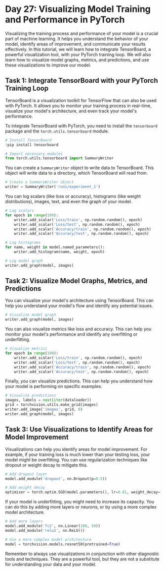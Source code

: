 # Day 27: Visualizing Model Training and Performance in PyTorch

Visualizing the training process and performance of your model is a crucial part of machine learning. It helps you understand the behavior of your model, identify areas of improvement, and communicate your results effectively. In this tutorial, we will learn how to integrate TensorBoard, a powerful visualization tool, with your PyTorch training loop. We will also learn how to visualize model graphs, metrics, and predictions, and use these visualizations to improve our model.

## Task 1: Integrate TensorBoard with your PyTorch Training Loop

TensorBoard is a visualization toolkit for TensorFlow that can also be used with PyTorch. It allows you to monitor your training process in real-time, visualize your model's architecture, and even track your model's performance.

To integrate TensorBoard with PyTorch, you need to install the `tensorboard` package and the `torch.utils.tensorboard` module.

```python
# Install TensorBoard
!pip install tensorboard

# Import necessary modules
from torch.utils.tensorboard import SummaryWriter
```

You can create a `SummaryWriter` object to write data to TensorBoard. This object will write data to a directory, which TensorBoard will read from.

```python
# Create a SummaryWriter object
writer = SummaryWriter('runs/experiment_1')
```

You can log scalars (like loss or accuracy), histograms (like weight distributions), images, text, and even the graph of your model.

```python
# Log scalars
for epoch in range(100):
    writer.add_scalar('Loss/train', np.random.random(), epoch)
    writer.add_scalar('Loss/test', np.random.random(), epoch)
    writer.add_scalar('Accuracy/train', np.random.random(), epoch)
    writer.add_scalar('Accuracy/test', np.random.random(), epoch)

# Log histograms
for name, weight in model.named_parameters():
    writer.add_histogram(name, weight, epoch)

# Log model graph
writer.add_graph(model, images)
```

## Task 2: Visualize Model Graphs, Metrics, and Predictions

You can visualize your model's architecture using TensorBoard. This can help you understand your model's flow and identify any potential issues.

```python
# Visualize model graph
writer.add_graph(model, images)
```

You can also visualize metrics like loss and accuracy. This can help you monitor your model's performance and identify any overfitting or underfitting.

```python
# Visualize metrics
for epoch in range(100):
    writer.add_scalar('Loss/train', np.random.random(), epoch)
    writer.add_scalar('Loss/test', np.random.random(), epoch)
    writer.add_scalar('Accuracy/train', np.random.random(), epoch)
    writer.add_scalar('Accuracy/test', np.random.random(), epoch)
```

Finally, you can visualize predictions. This can help you understand how your model is performing on specific examples.

```python
# Visualize predictions
images, labels = next(iter(dataloader))
grid = torchvision.utils.make_grid(images)
writer.add_image('images', grid, 0)
writer.add_graph(model, images)
```

## Task 3: Use Visualizations to Identify Areas for Model Improvement

Visualizations can help you identify areas for model improvement. For example, if your training loss is much lower than your testing loss, your model might be overfitting. You can use regularization techniques like dropout or weight decay to mitigate this.

```python
# Add dropout layer
model.add_module('dropout', nn.Dropout(p=0.5))

# Add weight decay
optimizer = torch.optim.SGD(model.parameters(), lr=0.01, weight_decay=1e-5)
```

If your model is underfitting, you might need to increase its capacity. You can do this by adding more layers or neurons, or by using a more complex model architecture.

```python
# Add more layers
model.add_module('fc2', nn.Linear(100, 50))
model.add_module('relu2', nn.ReLU())

# Use a more complex model architecture
model = torchvision.models.resnet50(pretrained=True)
```

Remember to always use visualizations in conjunction with other diagnostic tools and techniques. They are a powerful tool, but they are not a substitute for understanding your data and your model.